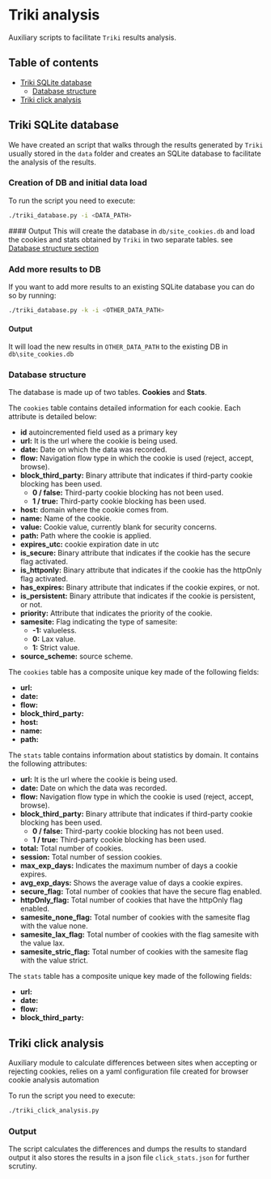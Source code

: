 Triki analysis
==============

Auxiliary scripts to facilitate `Triki` results analysis.

## Table of contents

* [Triki SQLite database](#triki-sqllite-database)
    * [Database structure](#Database-structure)
* [Triki click analysis](#triki-click-analysis)

## Triki SQLite database

We have created an script that walks through the results generated by `Triki` usually stored in the `data` folder and creates an SQLite database to facilitate the analysis of the results.

### Creation of DB and initial data load
To run the script you need to execute:

```bash
./triki_database.py -i <DATA_PATH>
```

#### Output
This will create the database in `db/site_cookies.db` and load the cookies and stats obtained by `Triki` in two separate tables. see [Database structure section](#database-structure)

### Add more results to DB
If you want to add more results to an existing SQLite database you can do so by running:

```bash
./triki_database.py -k -i <OTHER_DATA_PATH>
```

#### Output
It will load the new results in `OTHER_DATA_PATH` to the existing DB in `db\site_cookies.db`


### Database structure
The database is made up of two tables. **Cookies** and **Stats**.

The `cookies` table contains detailed information for each cookie. Each attribute is detailed below:

* **id** autoincremented field used as a primary key
* **url:** It is the url where the cookie is being used.
* **date:** Date on which the data was recorded.
* **flow:** Navigation flow type in which the cookie is used (reject, accept, browse).
* **block_third_party:** Binary attribute that indicates if third-party cookie blocking has been used.
    * **0 / false:** Third-party cookie blocking has not been used.
    * **1 / true:** Third-party cookie blocking has been used.
* **host:** domain where the cookie comes from.
* **name:** Name of the cookie.
* **value:** Cookie value, currently blank for security concerns.
* **path:**  Path where the cookie is applied.
* **expires_utc:** cookie expiration date in utc
* **is_secure:** Binary attribute that indicates if the cookie has the secure flag activated.
* **is_httponly:** Binary attribute that indicates if the cookie has the httpOnly flag activated.
* **has_expires:** Binary attribute that indicates if the cookie expires, or not.
* **is_persistent:** Binary attribute that indicates if the cookie is persistent, or not.
* **priority:** Attribute that indicates the priority of the cookie.
*  **samesite:** Flag indicating the type of samesite:
   *  **-1:** valueless.
   *  **0:** Lax value.
   *  **1:** Strict value.
*  **source_scheme:**  source scheme.

The `cookies` table has a composite unique key made of the following fields:
* **url:**
* **date:**
* **flow:**
* **block_third_party:**
* **host:**
* **name:**
* **path:**

The `stats` table contains information about statistics by domain. It contains the following attributes:

* **url:** It is the url where the cookie is being used.
* **date:** Date on which the data was recorded.
* **flow:** Navigation flow type in which the cookie is used (reject, accept, browse).
* **block_third_party:** Binary attribute that indicates if third-party cookie blocking has been used.
    * **0 / false:** Third-party cookie blocking has not been used.
    * **1 / true:** Third-party cookie blocking has been used.
* **total:** Total number of cookies.
* **session:** Total number of session cookies.
* **max_exp_days:** Indicates the maximum number of days a cookie expires.
* **avg_exp_days:** Shows the average value of days a cookie expires.
* **secure_flag:** Total number of cookies that have the secure flag enabled.
* **httpOnly_flag:** Total number of cookies that have the httpOnly flag enabled.
* **samesite_none_flag:** Total number of cookies with the samesite flag with the value none.
* **samesite_lax_flag:** Total number of cookies with the flag samesite with the value lax.
* **samesite_stric_flag:** Total number of cookies with the samesite flag with the value strict.

The `stats` table has a composite unique key made of the following fields:
* **url:**
* **date:**
* **flow:**
* **block_third_party:**

## Triki click analysis
Auxiliary module to calculate differences between sites when accepting or rejecting cookies, relies on a yaml configuration file created for browser cookie analysis automation

To run the script you need to execute:

```bash
./triki_click_analysis.py
```

### Output

The script calculates the differences and dumps the results to standard output it also stores the results in a json file `click_stats.json` for further scrutiny.
